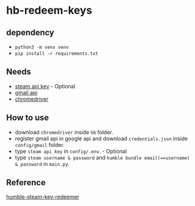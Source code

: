 # hb-redeem-keys

## dependency
- `python3 -m venv venv`
- `pip install -r requirements.txt`

## Needs
- [steam api key](https://steamcommunity.com/dev/apikey) - Optional
- [gmail api](https://console.cloud.google.com/apis/)
- [chromedriver](https://chromedriver.chromium.org)

## How to use
- download `chromedriver` inside `hb` folder.
- register gmail api in google api and download `credentials.json` inside `config/gmail` folder.
- type `steam api key` in `config/.env`. - Optional
- type `steam username & password` and `humble bundle email(==username) & password` in `main.py`.


## Reference
[humble-steam-key-redeemer](https://github.com/FailSpy/humble-steam-key-redeemer)
